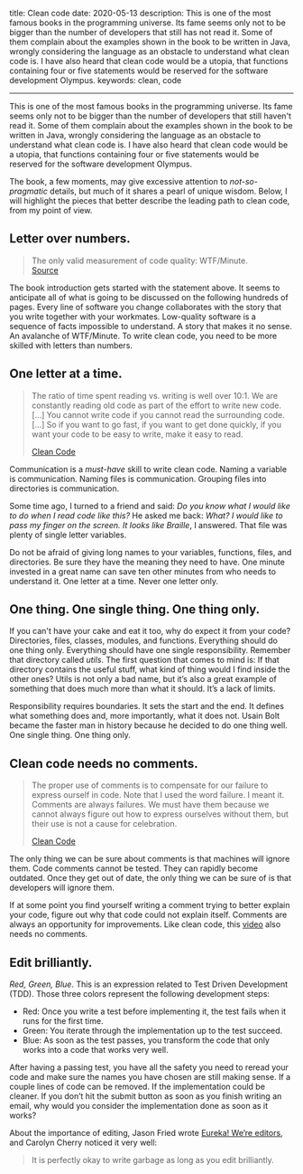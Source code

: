title: Clean code
date: 2020-05-13
description: This is one of the most famous books in the programming universe. Its fame seems only not to be bigger than the number of developers that still has not read it. Some of them complain about the examples shown in the book to be written in Java, wrongly considering the language as an obstacle to understand what clean code is. I have also heard that clean code would be a utopia, that functions containing four or five statements would be reserved for the software development Olympus.
keywords: clean, code

---

This is one of the most famous books in the programming universe. Its fame seems only not to be bigger than the number of developers that still haven't read it. Some of them complain about the examples shown in the book to be written in Java, wrongly considering the language as an obstacle to understand what clean code is. I have also heard that clean code would be a utopia, that functions containing four or five statements would be reserved for the software development Olympus.

The book, a few moments, may give excessive attention to *not-so-pragmatic* details, but much of it shares a pearl of unique wisdom. Below, I will highlight the pieces that better describe the leading path to clean code, from my point of view.

## Letter over numbers.

> The only valid measurement of code quality: WTF/Minute.  
> [Source](https://www.osnews.com/story/19266/wtfsm/)

The book introduction gets started with the statement above. It seems to anticipate all of what is going to be discussed on the following hundreds of pages. Every line of software you change collaborates with the story that you write together with your workmates. Low-quality software is a sequence of facts impossible to understand. A story that makes it no sense. An avalanche of WTF/Minute. To write clean code, you need to be more skilled with letters than numbers.

## One letter at a time.

> The ratio of time spent reading vs. writing is well over 10:1. We are constantly reading old code as part of the effort to write new code. […] You cannot write code if you cannot read the surrounding code. […] So if you want to go fast, if you want to get done quickly, if you want your code to be easy to write, make it easy to read.
>
> [Clean Code](https://www.thriftbooks.com/w/clean-code-a-handbook-of-agile-software-craftsmanship-robert-c-martin-series_robert-c-martin/332840/#isbn=0132350882&idiq=10169803)

Communication is a *must-have* skill to write clean code. Naming a variable is communication. Naming files is communication. Grouping files into directories is communication.

Some time ago, I turned to a friend and said: *Do you know what I would like to do when I read code like this?* He asked me back: *What?* *I would like to pass my finger on the screen. It looks like Braille*, I answered. That file was plenty of single letter variables.

Do not be afraid of giving long names to your variables, functions, files, and directories. Be sure they have the meaning they need to have. One minute invested in a great name can save ten other minutes from who needs to understand it. One letter at a time. Never one letter only.

## One thing. One single thing. One thing only.

If you can't have your cake and eat it too, why do expect it from your code? Directories, files, classes, modules, and functions. Everything should do one thing only. Everything should have one single responsibility. Remember that directory called *utils*. The first question that comes to mind is: If that directory contains the useful stuff, what kind of thing would I find inside the other ones? Utils is not only a bad name, but it’s also a great example of something that does much more than what it should. It’s a lack of limits.

Responsibility requires boundaries. It sets the start and the end. It defines what something does and, more importantly, what it does not. Usain Bolt became the faster man in history because he decided to do one thing well. One single thing. One thing only.

## Clean code needs no comments.

> The proper use of comments is to compensate for our failure to express ourself in code. Note that I used the word failure. I meant it. Comments are always failures. We must have them because we cannot always figure out how to express ourselves without them, but their use is not a cause for celebration.
>
> [Clean Code](https://www.thriftbooks.com/w/clean-code-a-handbook-of-agile-software-craftsmanship-robert-c-martin-series_robert-c-martin/332840/#isbn=0132350882&idiq=10169803)

The only thing we can be sure about comments is that machines will ignore them. Code comments cannot be tested. They can rapidly become outdated. Once they get out of date, the only thing we can be sure of is that developers will ignore them.

If at some point you find yourself writing a comment trying to better explain your code, figure out why that code could not explain itself. Comments are always an opportunity for improvements. Like clean code, this [video](https://youtu.be/wXaC0YvDgIo?t=237) also needs no comments.

## Edit brilliantly.

*Red, Green, Blue*. This is an expression related to Test Driven Development (TDD). Those three colors represent the following development steps:

- Red: Once you write a test before implementing it, the test fails when it runs for the first time.
- Green: You iterate through the implementation up to the test succeed.
- Blue: As soon as the test passes, you transform the code that only works into a code that works very well.

After having a passing test, you have all the safety you need to reread your code and make sure the names you have chosen are still making sense. If a couple lines of code can be removed. If the implementation could be cleaner. If you don’t hit the submit button as soon as you finish writing an email, why would you consider the implementation done as soon as it works?

About the importance of editing, Jason Fried wrote [Eureka! We’re editors](https://signalvnoise.com/posts/2930-svn-flashback-eureka-were-editors), and Carolyn Cherry noticed it very well:

> It is perfectly okay to write garbage as long as you edit brilliantly.
